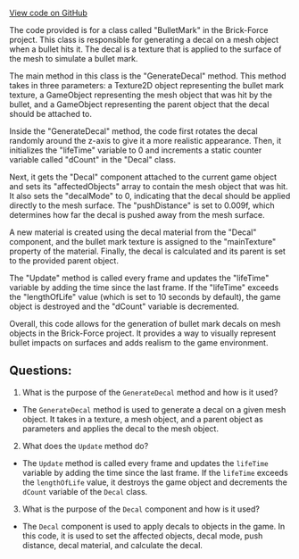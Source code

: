 [View code on GitHub](https://github.com/TieHaxJan/Brick-Force/Assembly-CSharp\BulletMark.cs)

The code provided is for a class called "BulletMark" in the Brick-Force project. This class is responsible for generating a decal on a mesh object when a bullet hits it. The decal is a texture that is applied to the surface of the mesh to simulate a bullet mark.

The main method in this class is the "GenerateDecal" method. This method takes in three parameters: a Texture2D object representing the bullet mark texture, a GameObject representing the mesh object that was hit by the bullet, and a GameObject representing the parent object that the decal should be attached to.

Inside the "GenerateDecal" method, the code first rotates the decal randomly around the z-axis to give it a more realistic appearance. Then, it initializes the "lifeTime" variable to 0 and increments a static counter variable called "dCount" in the "Decal" class.

Next, it gets the "Decal" component attached to the current game object and sets its "affectedObjects" array to contain the mesh object that was hit. It also sets the "decalMode" to 0, indicating that the decal should be applied directly to the mesh surface. The "pushDistance" is set to 0.009f, which determines how far the decal is pushed away from the mesh surface.

A new material is created using the decal material from the "Decal" component, and the bullet mark texture is assigned to the "mainTexture" property of the material. Finally, the decal is calculated and its parent is set to the provided parent object.

The "Update" method is called every frame and updates the "lifeTime" variable by adding the time since the last frame. If the "lifeTime" exceeds the "lengthOfLife" value (which is set to 10 seconds by default), the game object is destroyed and the "dCount" variable is decremented.

Overall, this code allows for the generation of bullet mark decals on mesh objects in the Brick-Force project. It provides a way to visually represent bullet impacts on surfaces and adds realism to the game environment.
## Questions: 
 1. What is the purpose of the `GenerateDecal` method and how is it used?
- The `GenerateDecal` method is used to generate a decal on a given mesh object. It takes in a texture, a mesh object, and a parent object as parameters and applies the decal to the mesh object.

2. What does the `Update` method do?
- The `Update` method is called every frame and updates the `lifeTime` variable by adding the time since the last frame. If the `lifeTime` exceeds the `lengthOfLife` value, it destroys the game object and decrements the `dCount` variable of the `Decal` class.

3. What is the purpose of the `Decal` component and how is it used?
- The `Decal` component is used to apply decals to objects in the game. In this code, it is used to set the affected objects, decal mode, push distance, decal material, and calculate the decal.